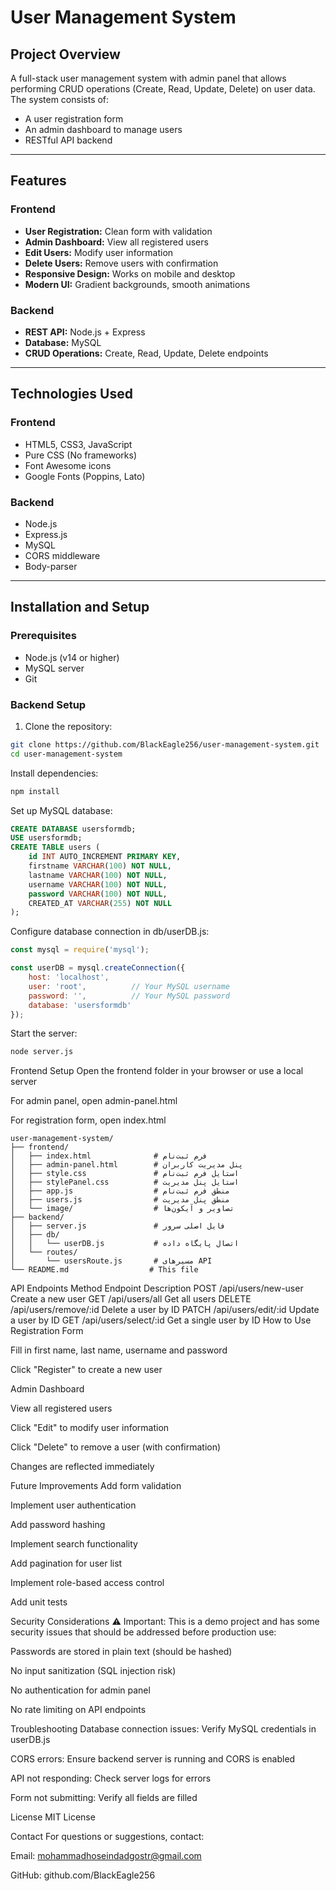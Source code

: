 # User Management System

## Project Overview

A full-stack user management system with admin panel that allows performing CRUD operations (Create, Read, Update, Delete) on user data.  
The system consists of:
- A user registration form
- An admin dashboard to manage users
- RESTful API backend

---

## Features

### Frontend
- **User Registration:** Clean form with validation
- **Admin Dashboard:** View all registered users
- **Edit Users:** Modify user information
- **Delete Users:** Remove users with confirmation
- **Responsive Design:** Works on mobile and desktop
- **Modern UI:** Gradient backgrounds, smooth animations

### Backend
- **REST API:** Node.js + Express
- **Database:** MySQL
- **CRUD Operations:** Create, Read, Update, Delete endpoints

---

## Technologies Used

### Frontend
- HTML5, CSS3, JavaScript
- Pure CSS (No frameworks)
- Font Awesome icons
- Google Fonts (Poppins, Lato)

### Backend
- Node.js
- Express.js
- MySQL
- CORS middleware
- Body-parser

---

## Installation and Setup

### Prerequisites
- Node.js (v14 or higher)
- MySQL server
- Git

### Backend Setup
1. Clone the repository:
```bash
git clone https://github.com/BlackEagle256/user-management-system.git
cd user-management-system
```

Install dependencies:

```bash
npm install
```

Set up MySQL database:

```sql
CREATE DATABASE usersformdb;
USE usersformdb;
CREATE TABLE users (
    id INT AUTO_INCREMENT PRIMARY KEY,
    firstname VARCHAR(100) NOT NULL,
    lastname VARCHAR(100) NOT NULL,
    username VARCHAR(100) NOT NULL,
    password VARCHAR(100) NOT NULL,
    CREATED_AT VARCHAR(255) NOT NULL
);
```

Configure database connection in db/userDB.js:

```javascript
const mysql = require('mysql');

const userDB = mysql.createConnection({
    host: 'localhost',
    user: 'root',          // Your MySQL username
    password: '',          // Your MySQL password
    database: 'usersformdb'
});
```
Start the server:

```bash
node server.js
```

Frontend Setup
Open the frontend folder in your browser or use a local server

For admin panel, open admin-panel.html

For registration form, open index.html

```
user-management-system/
├── frontend/
│   ├── index.html              # فرم ثبت‌نام
│   ├── admin-panel.html        # پنل مدیریت کاربران
│   ├── style.css               # استایل فرم ثبت‌نام
│   ├── stylePanel.css          # استایل پنل مدیریت
│   ├── app.js                  # منطق فرم ثبت‌نام
│   ├── users.js                # منطق پنل مدیریت
│   └── image/                  # تصاویر و آیکون‌ها
├── backend/
│   ├── server.js               # فایل اصلی سرور
│   ├── db/
│   │   └── userDB.js           # اتصال پایگاه داده
│   └── routes/
│       └── usersRoute.js       # مسیرهای API
└── README.md                  # This file
```

API Endpoints
Method	Endpoint	Description
POST	/api/users/new-user	Create a new user
GET	/api/users/all	Get all users
DELETE	/api/users/remove/:id	Delete a user by ID
PATCH	/api/users/edit/:id	Update a user by ID
GET	/api/users/select/:id	Get a single user by ID
How to Use
Registration Form

Fill in first name, last name, username and password

Click "Register" to create a new user

Admin Dashboard

View all registered users

Click "Edit" to modify user information

Click "Delete" to remove a user (with confirmation)

Changes are reflected immediately

Future Improvements
Add form validation

Implement user authentication

Add password hashing

Implement search functionality

Add pagination for user list

Implement role-based access control

Add unit tests

Security Considerations
⚠️ Important: This is a demo project and has some security issues that should be addressed before production use:

Passwords are stored in plain text (should be hashed)

No input sanitization (SQL injection risk)

No authentication for admin panel

No rate limiting on API endpoints

Troubleshooting
Database connection issues: Verify MySQL credentials in userDB.js

CORS errors: Ensure backend server is running and CORS is enabled

API not responding: Check server logs for errors

Form not submitting: Verify all fields are filled

License
MIT License

Contact
For questions or suggestions, contact:

Email: mohammadhoseindadgostr@gmail.com

GitHub: github.com/BlackEagle256
